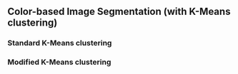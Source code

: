 ## Color-based Image Segmentation (with K-Means clustering)

### Standard K-Means clustering

### Modified K-Means clustering